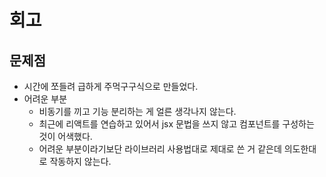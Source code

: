 # 회고

## 문제점

- 시간에 쪼들려 급하게 주먹구구식으로 만들었다.
- 어려운 부분
  - 비동기를 끼고 기능 분리하는 게 얼른 생각나지 않는다.
  - 최근에 리액트를 연습하고 있어서 jsx 문법을 쓰지 않고 컴포넌트를 구성하는 것이 어색했다.
  - 어려운 부분이라기보단 라이브러리 사용법대로 제대로 쓴 거 같은데 의도한대로 작동하지 않는다.